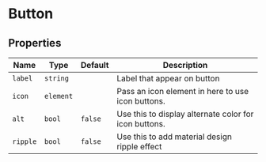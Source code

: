 # Button

## Properties

Name | Type | Default | Description
--- | --- | --- | ---
`label` | `string` |  | Label that appear on button
`icon` | `element` |  | Pass an icon element in here to use icon buttons.
`alt` | `bool` | `false` | Use this to display alternate color for icon buttons.
`ripple` | `bool` | `false` | Use this to add material design ripple effect
